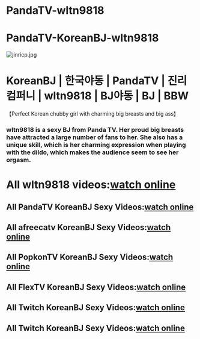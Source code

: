 # PandaTV-wltn9818
# PandaTV-KoreanBJ-wltn9818
![jinricp.jpg](https://cdn.winkav.top/thumbnail/Q4M19DFUSI5V2CHJ.webp)
# KoreanBJ | 한국야동 | PandaTV | 진리컴퍼니 | wltn9818 | BJ야동 | BJ | BBW

【Perfect Korean chubby girl with charming big breasts and big ass】  
### wltn9818 is a sexy BJ from Panda TV. Her proud big breasts have attracted a large number of fans to her. She also has a unique skill, which is her charming expression when playing with the dildo, which makes the audience seem to see her orgasm.

# All wltn9818 videos:[watch online](https://www.winkav.com/actor/wltn9818.html)  

## All PandaTV KoreanBJ Sexy Videos:[watch online](https://www.winkav.com/category/pandatv.html)
## All afreecatv KoreanBJ Sexy Videos:[watch online](https://www.winkav.com/category/afreecatv.html)
## All PopkonTV KoreanBJ Sexy Videos:[watch online](https://www.winkav.com/category/PopkonTV.html)
## All FlexTV KoreanBJ Sexy Videos:[watch online](https://www.winkav.com/category/FlexTV.html)
## All Twitch KoreanBJ Sexy Videos:[watch online](https://www.winkav.com/category/Twitch.html)
## All Twitch KoreanBJ Sexy Videos:[watch online](https://www.winkav.com/category/Twitch.html)
